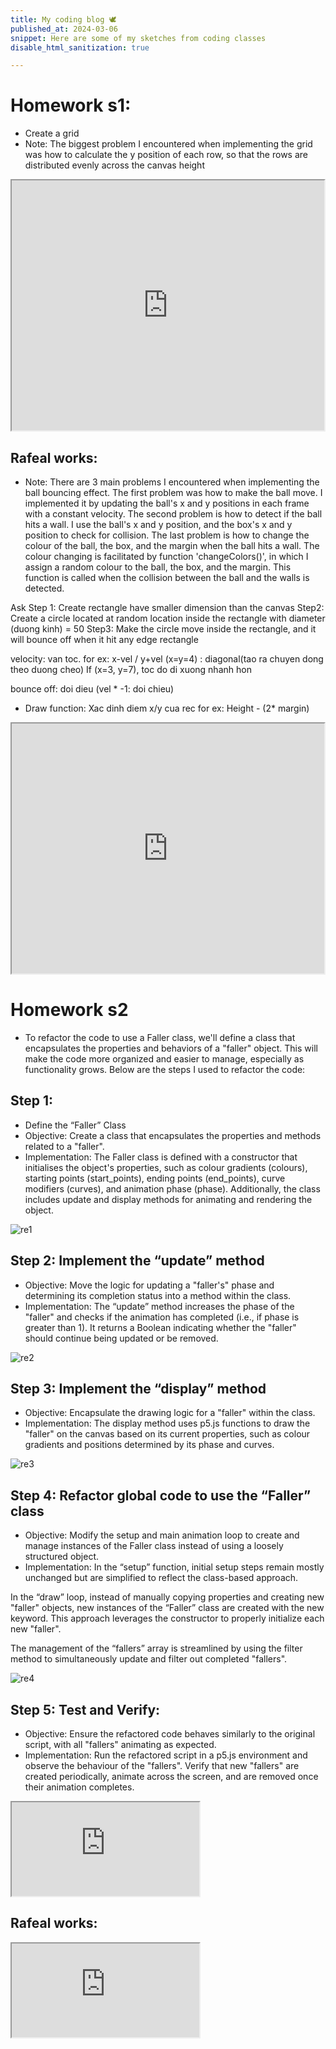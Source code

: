 ```yaml
---
title: My coding blog 🕊
published_at: 2024-03-06
snippet: Here are some of my sketches from coding classes
disable_html_sanitization: true

---
```



# Homework s1:
- Create a grid
- Note: The biggest problem I encountered when implementing the grid was how to calculate the y position of each row, so that the rows are distributed evenly across the canvas height
<iframe src="https://editor.p5js.org/Lily-02/full/7msbr2Kcg"width="500" height="400"></iframe>

## Rafeal works:

- Note: There are 3 main problems I encountered when implementing the ball bouncing effect. The first problem was how to make the ball move. I implemented it by updating the ball's x and y positions in each frame with a constant velocity. The second problem is how to detect if the ball hits a wall. I use the ball's x and y position, and the box's x and y position to check for collision. The last problem is how to change the colour of the ball, the box, and the margin when the ball hits a wall. The colour changing is facilitated by function 'changeColors()', in which I assign a random colour to the ball, the box, and the margin. This function is called when the collision between the ball and the walls is detected.

Ask 
Step 1: Create rectangle have smaller dimension than the canvas
Step2: Create a circle located at random location inside the rectangle with diameter (duong kinh) = 50
Step3: Make the circle move inside the rectangle, and it will bounce off when it hit any edge rectangle

velocity: van toc. for ex: x-vel / y+vel (x=y=4) : diagonal(tao ra chuyen dong theo duong cheo)
If (x=3, y=7), toc do di xuong nhanh hon

bounce off: doi dieu (vel * -1: doi chieu)

- Draw function:
Xac dinh diem x/y cua rec
for ex: Height - (2* margin)



<iframe src="https://editor.p5js.org/Lily-02/full/W9T27T9gu"width="500" height="400"></iframe>

# Homework s2
- To refactor the code to use a Faller class, we'll define a class that encapsulates the properties and behaviors of a "faller" object. This will make the code more organized and easier to manage, especially as functionality grows. Below are the steps I used to refactor the code:
## Step 1:
-  Define the “Faller” Class
-	Objective: Create a class that encapsulates the properties and methods related to a "faller".
-	Implementation: The Faller class is defined with a constructor that initialises the object's properties, such as colour gradients (colours), starting points (start_points), ending points (end_points), curve modifiers (curves), and animation phase (phase). Additionally, the class includes update and display methods for animating and rendering the object.

![re1](/23/re1.png)

## Step 2: Implement the “update” method
-	Objective: Move the logic for updating a "faller's" phase and determining its completion status into a method within the class.
-	Implementation: The “update” method increases the phase of the "faller" and checks if the animation has completed (i.e., if phase is greater than 1). It returns a Boolean indicating whether the "faller" should continue being updated or be removed.

![re2](/23/re2.png)

## Step 3: Implement the “display” method
-	Objective: Encapsulate the drawing logic for a "faller" within the class.
-	Implementation: The display method uses p5.js functions to draw the "faller" on the canvas based on its current properties, such as colour gradients and positions determined by its phase and curves.

![re3](/23/re3.png)

## Step 4: Refactor global code to use the “Faller” class 
-	Objective: Modify the setup and main animation loop to create and manage instances of the Faller class instead of using a loosely structured object.
-	Implementation:
In the “setup” function, initial setup steps remain mostly unchanged but are simplified to reflect the class-based approach.

In the “draw” loop, instead of manually copying properties and creating new "faller" objects, new instances of the “Faller” class are created with the new keyword. This approach leverages the constructor to properly initialize each new "faller".

The management of the “fallers” array is streamlined by using the filter method to simultaneously update and filter out completed "fallers".

![re4](/23/re4.png)

## Step 5: Test and Verify:
-	Objective: Ensure the refactored code behaves similarly to the original script, with all "fallers" animating as expected.
-	Implementation: Run the refactored script in a p5.js environment and observe the behaviour of the "fallers". Verify that new "fallers" are created periodically, animate across the screen, and are removed once their animation completes.

<iframe src="https://editor.p5js.org/Lily-02/full/8uCwPQU-W"><width="500" height="400"></iframe>

## Rafeal works:

<iframe src="https://editor.p5js.org/Lily-02/full/BK0KFA8sS"></iframe>
